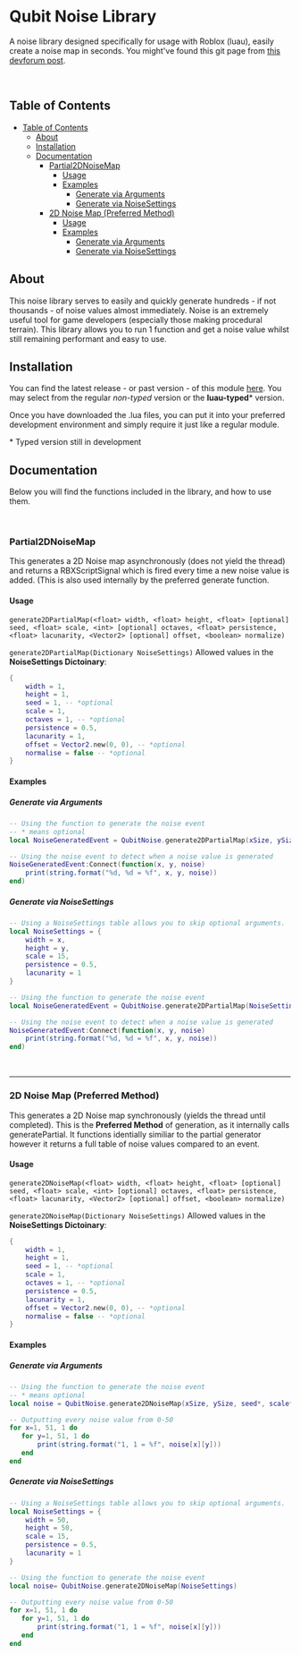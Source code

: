 # Qubit Noise Library
A noise library designed specifically for usage with Roblox (luau), easily create a noise map in seconds.
You might've found this git page from [this devforum post](https://devforum.roblox.com/t/qubit-noise-library-generate-complex-and-realistic-noise-maps-in-seconds/1068589).

<br>

## Table of Contents
- [Table of Contents](#table-of-contents)
  * [About](#about)
  * [Installation](#installation)
  * [Documentation](#documentation)
    + [Partial2DNoiseMap](#partial2dnoisemap)
      - [Usage](#usage)
      - [Examples](#examples)
        * [Generate via Arguments](#generate-via-arguments)
        * [Generate via NoiseSettings](#generate-via-noisesettings)
    + [2D Noise Map (Preferred Method)](#2d-noise-map--preferred-method-)
      - [Usage](#usage-1)
      - [Examples](#examples-1)
        * [Generate via Arguments](#generate-via-arguments-1)
        * [Generate via NoiseSettings](#generate-via-noisesettings-1)

## About
This noise library serves to easily and quickly generate hundreds - if not thousands - of noise values almost immediately. Noise is an extremely useful tool for game developers (especially those making procedural terrain). This library allows you to run 1 function and get a noise value whilst still remaining performant and easy to use.

## Installation
You can find the latest release - or past version - of this module [here](https://github.com/quantix-dev/qubit-noise/releases). You may select from the regular *non-typed* version or the **luau-typed**\* version.

Once you have downloaded the .lua files, you can put it into your preferred development environment and simply require it just like a regular module.

\* Typed version still in development

## Documentation
Below you will find the functions included in the library, and how to use them.

<br>

### Partial2DNoiseMap
This generates a 2D Noise map asynchronously (does not yield the thread) and returns a RBXScriptSignal which is fired every time a new noise value is added. (This is also used internally by the preferred generate function.

#### Usage
`generate2DPartialMap(<float> width, <float> height, <float> [optional] seed, <float> scale, <int> [optional] octaves, <float> persistence, <float> lacunarity, <Vector2> [optional] offset, <boolean> normalize)`

`generate2DPartialMap(Dictionary NoiseSettings)`
Allowed values in the **NoiseSettings Dictoinary**:
```lua
{
    width = 1, 
    height = 1,
    seed = 1, -- *optional
    scale = 1,
    octaves = 1, -- *optional
    persistence = 0.5, 
    lacunarity = 1,
    offset = Vector2.new(0, 0), -- *optional
    normalise = false -- *optional
}
```

#### Examples

##### Generate via Arguments
```lua
-- Using the function to generate the noise event
-- * means optional
local NoiseGeneratedEvent = QubitNoise.generate2DPartialMap(xSize, ySize, seed*, scale*, octaves*, persistence, lacunarity, offset, normalizeValues*)

-- Using the noise event to detect when a noise value is generated
NoiseGeneratedEvent:Connect(function(x, y, noise)
    print(string.format("%d, %d = %f", x, y, noise))
end)
```

##### Generate via NoiseSettings
```lua
-- Using a NoiseSettings table allows you to skip optional arguments.
local NoiseSettings = {
    width = x,
    height = y,
    scale = 15, 
    persistence = 0.5,
    lacunarity = 1
}

-- Using the function to generate the noise event
local NoiseGeneratedEvent = QubitNoise.generate2DPartialMap(NoiseSettings)

-- Using the noise event to detect when a noise value is generated
NoiseGeneratedEvent:Connect(function(x, y, noise)
    print(string.format("%d, %d = %f", x, y, noise))
end)
```

<br>
<hr>

### 2D Noise Map (Preferred Method)
This generates a 2D Noise map synchronously (yields the thread until completed). This is the **Preferred Method** of generation, as it internally calls generatePartial. It functions identially similiar to the partial generator however it returns a full table of noise values compared to an event.

#### Usage
`generate2DNoiseMap(<float> width, <float> height, <float> [optional] seed, <float> scale, <int> [optional] octaves, <float> persistence, <float> lacunarity, <Vector2> [optional] offset, <boolean> normalize)`

`generate2DNoiseMap(Dictionary NoiseSettings)`
Allowed values in the **NoiseSettings Dictoinary**:
```lua
{
    width = 1, 
    height = 1,
    seed = 1, -- *optional
    scale = 1,
    octaves = 1, -- *optional
    persistence = 0.5, 
    lacunarity = 1,
    offset = Vector2.new(0, 0), -- *optional
    normalise = false -- *optional
}
```

#### Examples

##### Generate via Arguments
```lua
-- Using the function to generate the noise event
-- * means optional
local noise = QubitNoise.generate2DNoiseMap(xSize, ySize, seed*, scale*, octaves*, persistence, lacunarity, offset, normalizeValues*)

-- Outputting every noise value from 0-50
for x=1, 51, 1 do
   for y=1, 51, 1 do 
       print(string.format("1, 1 = %f", noise[x][y]))
   end
end
```

##### Generate via NoiseSettings
```lua
-- Using a NoiseSettings table allows you to skip optional arguments.
local NoiseSettings = {
    width = 50,
    height = 50,
    scale = 15, 
    persistence = 0.5,
    lacunarity = 1
}

-- Using the function to generate the noise event
local noise= QubitNoise.generate2DNoiseMap(NoiseSettings)

-- Outputting every noise value from 0-50
for x=1, 51, 1 do
   for y=1, 51, 1 do 
       print(string.format("1, 1 = %f", noise[x][y]))
   end
end
```

